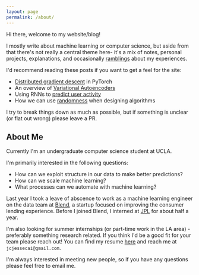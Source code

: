 ```yaml
---
layout: page
permalink: /about/
---
```


Hi there, welcome to my website/blog!

I mostly write about machine learning or computer science, but aside from that there's not really a central theme here- it's a mix of notes, personal projects, explanations, and occasionally [ramblings](/tags/#non-technical) about my experiences.

I'd recommend reading these posts if you want to get a feel for the site:
- [Distributed gradient descent](/Distbelief) in PyTorch
- An overview of [Variational Autoencoders](/Variational-Autoencoders)
- Using RNNs to [predict user activity](/Predicting-User-Submission)
- How we can use [randomness](/Randomness) when designing algorithms

I try to break things down as much as possible, but if something is unclear (or flat out wrong) please leave a PR.

## About Me
Currently I'm an undergraduate computer science student at UCLA.

I'm primarily interested in the following questions:
- How can we exploit structure in our data to make better predictions?
- How can we scale machine learning?
- What processes can we automate with machine learning?

Last year I took a leave of abscence to work as a machine learning engineer on the data team at [Blend](https://blend.com), a startup focused on improving the consumer lending experience.
Before I joined Blend, I interned at [JPL](https://www.jpl.nasa.gov/) for about half a year.

I'm also looking for summer internships (or part-time work in the LA area) - preferably something research related. If you think I'd be a good fit for your team please reach out! You can find my resume [here](/resources/Jesse_Cai_Resume.pdf) and reach me at `jcjessecai@gmail.com`.

I'm always interested in meeting new people, so if you have any questions please feel free to email me. 
